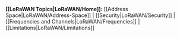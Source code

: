 **[[LoRaWAN Topics|LoRaWAN/Home]]:**
[[Address Space|LoRaWAN/Address-Space]] |
[[Security|LoRaWAN/Security]] |
[[Frequencies and Channels|LoRaWAN/Frequencies]] |
[[Limitations|LoRaWAN/Limitations]]
